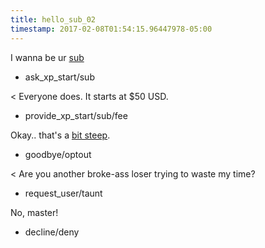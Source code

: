 ```yaml
---
title: hello_sub_02
timestamp: 2017-02-08T01:54:15.96447978-05:00
---
```


I wanna be ur [sub](experience)
* ask_xp_start/sub

< Everyone does. It starts at $50 USD.
* provide_xp_start/sub/fee

Okay.. that's a [bit steep](optout).
* goodbye/optout

< Are you another broke-ass loser trying to waste my time?
* request_user/taunt

No, master!
* decline/deny
